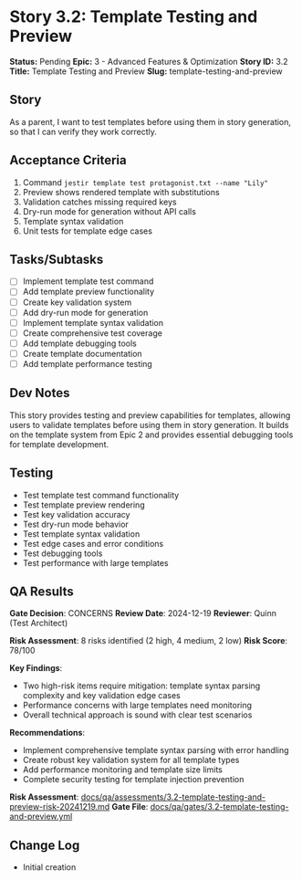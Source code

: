 # Story 3.2: Template Testing and Preview

**Status:** Pending
**Epic:** 3 - Advanced Features & Optimization
**Story ID:** 3.2
**Title:** Template Testing and Preview
**Slug:** template-testing-and-preview

## Story

As a parent,
I want to test templates before using them in story generation,
so that I can verify they work correctly.

## Acceptance Criteria

1. Command `jestir template test protagonist.txt --name "Lily"`
2. Preview shows rendered template with substitutions
3. Validation catches missing required keys
4. Dry-run mode for generation without API calls
5. Template syntax validation
6. Unit tests for template edge cases

## Tasks/Subtasks

- [ ] Implement template test command
- [ ] Add template preview functionality
- [ ] Create key validation system
- [ ] Add dry-run mode for generation
- [ ] Implement template syntax validation
- [ ] Create comprehensive test coverage
- [ ] Add template debugging tools
- [ ] Create template documentation
- [ ] Add template performance testing

## Dev Notes

This story provides testing and preview capabilities for templates, allowing users to validate templates before using them in story generation. It builds on the template system from Epic 2 and provides essential debugging tools for template development.

## Testing

- Test template test command functionality
- Test template preview rendering
- Test key validation accuracy
- Test dry-run mode behavior
- Test template syntax validation
- Test edge cases and error conditions
- Test debugging tools
- Test performance with large templates

## QA Results

**Gate Decision**: CONCERNS
**Review Date**: 2024-12-19
**Reviewer**: Quinn (Test Architect)

**Risk Assessment**: 8 risks identified (2 high, 4 medium, 2 low)
**Risk Score**: 78/100

**Key Findings**:
- Two high-risk items require mitigation: template syntax parsing complexity and key validation edge cases
- Performance concerns with large templates need monitoring
- Overall technical approach is sound with clear test scenarios

**Recommendations**:
- Implement comprehensive template syntax parsing with error handling
- Create robust key validation system for all template types
- Add performance monitoring and template size limits
- Complete security testing for template injection prevention

**Risk Assessment**: [docs/qa/assessments/3.2-template-testing-and-preview-risk-20241219.md](docs/qa/assessments/3.2-template-testing-and-preview-risk-20241219.md)
**Gate File**: [docs/qa/gates/3.2-template-testing-and-preview.yml](docs/qa/gates/3.2-template-testing-and-preview.yml)

## Change Log

- Initial creation
